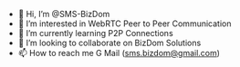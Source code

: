 - 👋 Hi, I’m @SMS-BizDom
- 👀 I’m interested in WebRTC Peer to Peer Communication
- 🌱 I’m currently learning P2P Connections
- 💞️ I’m looking to collaborate on BizDom Solutions
- 📫 How to reach me G Mail (sms.bizdom@gmail.com)

